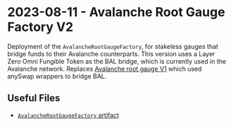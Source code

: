 # 2023-08-11 - Avalanche Root Gauge Factory V2

Deployment of the `AvalancheRootGaugeFactory`, for stakeless gauges that bridge funds to their Avalanche counterparts.
This version uses a Layer Zero Omni Fungible Token as the BAL bridge, which is currently used in the Avalanche network.
Replaces [Avalanche root gauge V1](../deprecated/20230529-avalanche-root-gauge-factory/) which used anySwap wrappers to bridge BAL.

## Useful Files

- [`AvalancheRootGaugeFactory` artifact](./artifact/AvalancheRootGaugeFactory.json)

